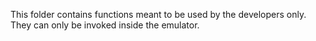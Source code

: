 This folder contains functions meant to be used by the developers only.
They can only be invoked inside the emulator.